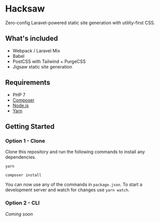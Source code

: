 # Hacksaw

Zero-config Laravel-powered static site generation with utility-first CSS.

## What's included

- Webpack / Laravel Mix
- Babel
- PostCSS with Tailwind + PurgeCSS
- Jigsaw static site generation

## Requirements

- PHP 7
- [Composer](https://getcomposer.org/)
- [Node.js](https://nodejs.org)
- [Yarn](https://yarnpkg.com/en/)

## Getting Started

### Option 1 - Clone

Clone this repository and run the following commands to install any dependencies.

```shell
yarn
```

```shell
composer install
```

You can now use any of the commands in `package.json`. To start a development server and watch for changes use `yarn watch`.

### Option 2 - CLI

_Coming soon_

